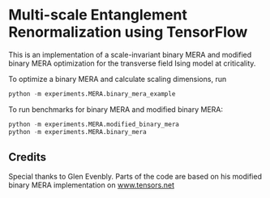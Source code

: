 # Multi-scale Entanglement Renormalization using TensorFlow
This is an implementation of a scale-invariant binary MERA and modified binary MERA optimization
for the transverse field Ising model at criticality.

To optimize a binary MERA and calculate scaling dimensions, run
```python
python -m experiments.MERA.binary_mera_example
```

To run benchmarks for binary MERA and modified binary MERA:
```python
python -m experiments.MERA.modified_binary_mera
python -m experiments.MERA.binary_mera
```

## Credits
Special thanks to Glen Evenbly. Parts of the code are based on
his modified binary MERA implementation on www.tensors.net

